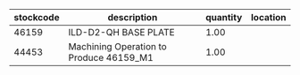 |stockcode|description|quantity|location|
|---------|-----------|--------|--------|
|46159|ILD-D2-QH BASE PLATE|1.00||
|44453|Machining Operation to Produce 46159_M1|1.00||
